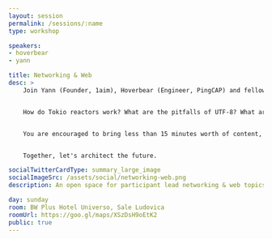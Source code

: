 ```yaml
---
layout: session
permalink: /sessions/:name
type: workshop

speakers:
- hoverbear
- yann

title: Networking & Web
desc: >
    Join Yann (Founder, 1aim), Hoverbear (Engineer, PingCAP) and fellow attendees in an ad-hoc space to present and discuss your latest research and experiments in the fields of networking, radio, routing/infrastructure, chaos testing, service discovery, encoding, monitoring, instrumentation, and distributed computing.


    How do Tokio reactors work? What are the pitfalls of UTF-8? What are useful design patterns for transactional requests? How can we greater leverage futures? How can we ensure our system behaves as we expect? How can we feel comfortable destroying database nodes in production? How do IMAP and SMTP work anyways?


    You are encouraged to bring less than 15 minutes worth of content, a project, or a research paper you find interesting. All attendees will be invited to both ask for a topic to be covered, and present on any topic of interest to the group. Participation is voluntary, of course.


    Together, let's architect the future.

socialTwitterCardType: summary_large_image
socialImageSrc: /assets/social/networking-web.png
description: An open space for participant lead networking & web topics. Bring your own topic or questions!

day: sunday
room: BW Plus Hotel Universo, Sale Ludovica
roomUrl: https://goo.gl/maps/XSzDsH9oEtK2
public: true
---
```

